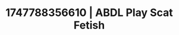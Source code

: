 ---
categories:
- Unspoken desires
- Intimate moaning
- Erogenous zones
- Soft bondage
- Dirty mind games
image: /assets/images/1747788356610.jpg
layout: post
seo:
  description: Featured content with exclusive Scat Fetish, ABDL Play. HD images available.
  keywords: Scat Fetish, ABDL Play
  og_image: /assets/images/1747788356610.jpg
  schema_type: VisualArtwork
tags:
- ABDL Play
- '#1747788356610'
- Scat Fetish
title: 1747788356610 | ABDL Play Scat Fetish
---